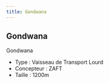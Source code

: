 ```yaml
---
title: Gondwana
---
```


Gondwana
--------





Gondwana   
  
- Type : Vaisseau de Transport Lourd  
- Concepteur : ZAFT  
- Taille : 1200m


